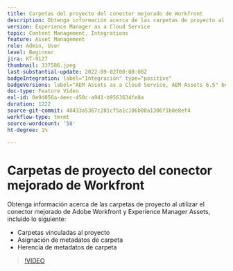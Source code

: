 ```yaml
---
title: Carpetas del proyecto del conector mejorado de Workfront
description: Obtenga información acerca de las carpetas de proyecto al utilizar el conector mejorado de Adobe Workfront y Experience Manager Assets.
version: Experience Manager as a Cloud Service
topic: Content Management, Integrations
feature: Asset Management
role: Admin, User
level: Beginner
jira: KT-9127
thumbnail: 337586.jpeg
last-substantial-update: 2022-09-02T00:00:00Z
badgeIntegration: label="Integración" type="positive"
badgeVersions: label="AEM Assets as a Cloud Service, AEM Assets 6.5" before-title="false"
doc-type: Feature Video
exl-id: 0e9d056a-4eec-450c-a941-b9563634fe8a
duration: 1222
source-git-commit: 48433a5367c281cf5a1c106b08a1306f1b0e8ef4
workflow-type: tm+mt
source-wordcount: '58'
ht-degree: 1%

---
```


# Carpetas de proyecto del conector mejorado de Workfront

Obtenga información acerca de las carpetas de proyecto al utilizar el conector mejorado de Adobe Workfront y Experience Manager Assets, incluido lo siguiente:

+ Carpetas vinculadas al proyecto
+ Asignación de metadatos de carpeta
+ Herencia de metadatos de carpeta

>[!VIDEO](https://video.tv.adobe.com/v/3454762?quality=12&learn=on&captions=spa)
